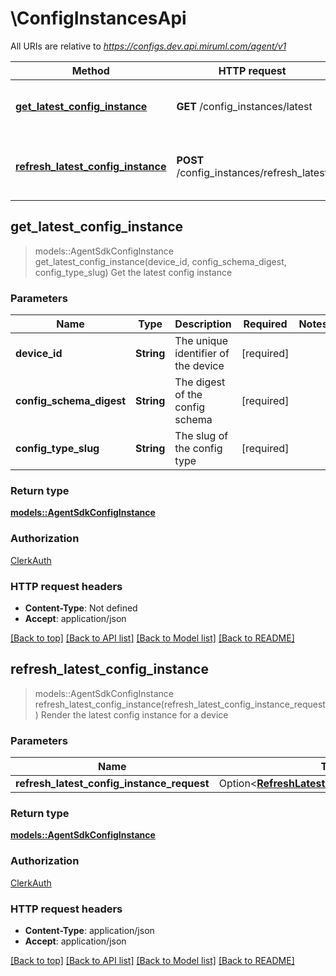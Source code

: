 # \ConfigInstancesApi

All URIs are relative to *https://configs.dev.api.miruml.com/agent/v1*

Method | HTTP request | Description
------------- | ------------- | -------------
[**get_latest_config_instance**](ConfigInstancesApi.md#get_latest_config_instance) | **GET** /config_instances/latest | Get the latest config instance
[**refresh_latest_config_instance**](ConfigInstancesApi.md#refresh_latest_config_instance) | **POST** /config_instances/refresh_latest | Render the latest config instance for a device



## get_latest_config_instance

> models::AgentSdkConfigInstance get_latest_config_instance(device_id, config_schema_digest, config_type_slug)
Get the latest config instance

### Parameters


Name | Type | Description  | Required | Notes
------------- | ------------- | ------------- | ------------- | -------------
**device_id** | **String** | The unique identifier of the device | [required] |
**config_schema_digest** | **String** | The digest of the config schema | [required] |
**config_type_slug** | **String** | The slug of the config type | [required] |

### Return type

[**models::AgentSdkConfigInstance**](AgentSDKConfigInstance.md)

### Authorization

[ClerkAuth](../README.md#ClerkAuth)

### HTTP request headers

- **Content-Type**: Not defined
- **Accept**: application/json

[[Back to top]](#) [[Back to API list]](../README.md#documentation-for-api-endpoints) [[Back to Model list]](../README.md#documentation-for-models) [[Back to README]](../README.md)


## refresh_latest_config_instance

> models::AgentSdkConfigInstance refresh_latest_config_instance(refresh_latest_config_instance_request)
Render the latest config instance for a device

### Parameters


Name | Type | Description  | Required | Notes
------------- | ------------- | ------------- | ------------- | -------------
**refresh_latest_config_instance_request** | Option<[**RefreshLatestConfigInstanceRequest**](RefreshLatestConfigInstanceRequest.md)> |  |  |

### Return type

[**models::AgentSdkConfigInstance**](AgentSDKConfigInstance.md)

### Authorization

[ClerkAuth](../README.md#ClerkAuth)

### HTTP request headers

- **Content-Type**: application/json
- **Accept**: application/json

[[Back to top]](#) [[Back to API list]](../README.md#documentation-for-api-endpoints) [[Back to Model list]](../README.md#documentation-for-models) [[Back to README]](../README.md)

